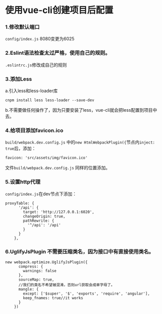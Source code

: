 # 使用vue-cli创建项目后配置

### 1.修改默认端口 

`config/index.js` 8080变更为6025

### 2.Eslint语法检查太过严格，使用自己的规则。

`.eslintrc.js`修改成自己的规则


### 3.添加Less

a.引入less和less-loader库
    
```
cnpm install less less-loader --save-dev
```

b.不需要做任何操作了，因为只要安装了less，vue-cli就会把less配置到项目中去。


### 4.给项目添加favicon.ico

`build/webpack.dev.config.js` 中的`new HtmlWebpackPlugin({`节点内`inject: true`后，添加：

`favicon: 'src/assets/img/favicon.ico'`

文件`build/webpack.dev.config.js` 同样的位置添加。



### 5.设置http代理

`config/index.js`在dev节点下添加：
```
proxyTable: {
      '/api': {
        target: 'http://127.0.0.1:6020',
        changeOrigin: true,
        pathRewrite: {
          '^/api': '/api'
        }
      }
    },
```

### 6.UglifyJsPlugin 不需要压缩类名，因为接口中有直接使用类名。
```
new webpack.optimize.UglifyJsPlugin({
      compress: {
        warnings: false
      },
      sourceMap: true,
      //我们的类名不希望被混淆，否则url获取会成单字母了。
      mangle: {
        except: ['$super', '$', 'exports', 'require', 'angular'],
        keep_fnames: true//it works
      }
    })

```
